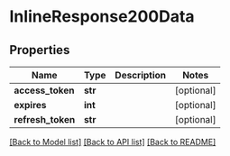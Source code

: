 # InlineResponse200Data

## Properties
Name | Type | Description | Notes
------------ | ------------- | ------------- | -------------
**access_token** | **str** |  | [optional] 
**expires** | **int** |  | [optional] 
**refresh_token** | **str** |  | [optional] 

[[Back to Model list]](../README.md#documentation-for-models) [[Back to API list]](../README.md#documentation-for-api-endpoints) [[Back to README]](../README.md)

